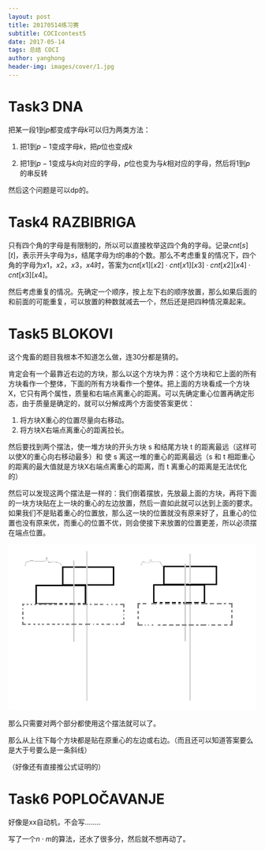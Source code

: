 ```yaml
---
layout: post
title: 20170514练习赛
subtitle: COCIcontest5
date: 2017-05-14
tags: 总结 COCI
author: yanghong
header-img: images/cover/1.jpg
---
```




# Task3 DNA

把某一段$1$到$p$都变成字母$k$可以归为两类方法：

1. 把$1$到$p-1$变成字母$k$，把$p$位也变成$k$

2. 把$1$到$p-1$变成与$k$向对应的字母，$p$位也变为与$k$相对应的字母，然后将$1$到$p$的串反转

然后这个问题是可以dp的。

<!--more-->

# Task4 RAZBIBRIGA

只有四个角的字母是有限制的，所以可以直接枚举这四个角的字母。记录$cnt[s][t]$，表示开头字母为$s$，结尾字母为$t$的串的个数。那么不考虑重复的情况下，四个角的字母为$x1$，$x2$，$x3$，$x4$时，答案为$cnt[x1][x2] \cdot cnt[x1][x3] \cdot cnt[x2][x4] \cdot cnt[x3][x4]$。

然后考虑重复的情况。先确定一个顺序，按上左下右的顺序放置，那么如果后面的和前面的可能重复，可以放置的种数就减去一个，然后还是把四种情况乘起来。



# Task5 BLOKOVI

这个鬼畜的题目我根本不知道怎么做，连30分都是猜的。



肯定会有一个最靠近右边的方块，那么以这个方块为界：这个方块和它上面的所有方块看作一个整体，下面的所有方块看作一个整体。把上面的方块看成一个方块X，它只有两个属性，质量和右端点离重心的距离。可以先确定重心位置再确定形态，由于质量是确定的，就可以分解成两个方面使答案更优：

1. 将方块X重心的位置尽量向右移动。 
2. 将方块X右端点离重心的距离拉长。

然后要找到两个摆法，使一堆方块的开头方块 s 和结尾方块 t 的距离最远（这样可以使X的重心向右移动最多）和 使 s 离这一堆的重心的距离最远（s 和 t 相距重心的距离的最大值就是方块X右端点离重心的距离，而 t 离重心的距离是无法优化的）

然后可以发现这两个摆法是一样的：我们倒着摆放，先放最上面的方块，再将下面的一块方块贴在上一块的重心的左边放置，然后一直如此就可以达到上面的要求。如果我们不是贴着重心的位置放，那么这一块的位置就没有原来好了，且重心的位置也没有原来优，而重心的位置不优，则会使接下来放置的位置更差，所以必须摆在端点位置。

![](/images/20170514contest.png)

那么只需要对两个部分都使用这个摆法就可以了。

那么从上往下每个方块都是贴在原重心的左边或右边。（而且还可以知道答案要么是大于号要么是一条斜线）

（好像还有直接推公式证明的）



# Task6 POPLOČAVANJE

好像是xx自动机，不会写........

写了一个$n \cdot m$的算法，还水了很多分，然后就不想再动了。

